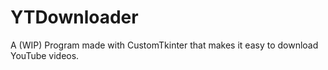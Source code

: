 # YTDownloader

A (WIP) Program made with CustomTkinter that makes it easy to download YouTube videos.
